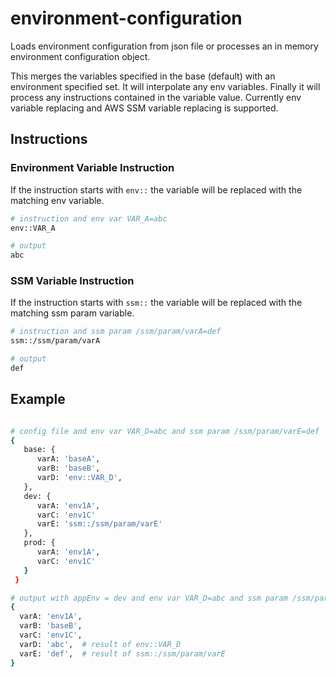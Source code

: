 # environment-configuration

Loads environment configuration from json file or processes an in memory environment configuration object.

This merges the variables specified in the base (default) with an environment specified set. It will interpolate any env variables. Finally it will process any instructions contained in the variable value. Currently env variable replacing and AWS SSM variable replacing is supported.

## Instructions

### Environment Variable Instruction

If the instruction starts with `env::` the variable will be replaced with the matching env variable.

```bash
# instruction and env var VAR_A=abc
env::VAR_A

# output
abc
```

### SSM Variable Instruction

If the instruction starts with `ssm::` the variable will be replaced with the matching ssm param variable.

```bash
# instruction and ssm param /ssm/param/varA=def
ssm::/ssm/param/varA

# output
def
```

## Example

```bash

# config file and env var VAR_D=abc and ssm param /ssm/param/varE=def
{
   base: {
      varA: 'baseA',
      varB: 'baseB',
      varD: 'env::VAR_D',
   },
   dev: {
      varA: 'env1A',
      varC: 'env1C'
      varE: 'ssm::/ssm/param/varE'
   },
   prod: {
      varA: 'env1A',
      varC: 'env1C'
   }
 }

# output with appEnv = dev and env var VAR_D=abc and ssm param /ssm/param/varE=def
{
  varA: 'env1A',
  varB: 'baseB',
  varC: 'env1C',
  varD: 'abc',  # result of env::VAR_D
  varE: 'def',  # result of ssm::/ssm/param/varE
}
```
